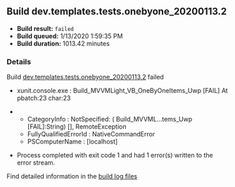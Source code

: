 ## Build dev.templates.tests.onebyone_20200113.2
- **Build result:** `failed`
- **Build queued:** 1/13/2020 1:59:35 PM
- **Build duration:** 1013.42 minutes
### Details
Build [dev.templates.tests.onebyone_20200113.2](https://winappstudio.visualstudio.com/web/build.aspx?pcguid=a4ef43be-68ce-4195-a619-079b4d9834c2&builduri=vstfs%3a%2f%2f%2fBuild%2fBuild%2f32512) failed

+ xunit.console.exe :     Build_MVVMLight_VB_OneByOneItems_Uwp [FAIL]
At pbatch:23 char:23
+ 
    + CategoryInfo          : NotSpecified: (    Build_MVVML...tems_Uwp [FAIL]:String) [], RemoteException
    + FullyQualifiedErrorId : NativeCommandError
    + PSComputerName        : [localhost]
 

+ Process completed with exit code 1 and had 1 error(s) written to the error stream.

Find detailed information in the [build log files]()
